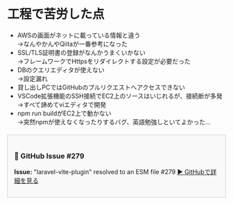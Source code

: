 # 工程で苦労した点

<ul style="margin-top: 20px; margin-bottom: 20px;">
  <li>AWSの画面がネットに載っている情報と違う<br>→なんやかんやQiitaが一番参考になった</li>
  <li>SSL/TLS証明書の登録がなんかうまくいかない<br>→フレームワークでHttpsをリダイレクトする設定が必要だった</li>
  <li>DBのクエリエディタが使えない<br>→設定漏れ</li>
  <li>貸し出しPCではGitHubのプルリクエストへアクセスできない</li>
  <li>VSCode拡張機能のSSH接続でEC2上のソースはいじれるが、接続断が多発<br>→すべて諦めてviエディタで開発</li>
  <li>npm run buildがEC2上で動かない<br>
    →突然npmが使えなくなったりするバグ、英語勉強しといてよかった...
  </li>
</ul>




<div style="border: 1px solid #ccc; padding: 15px; max-width: 800px; background-color: #f9f9f9;">
  <h3>🔗 GitHub Issue #279</h3>
  <p>
    <strong>Issue:</strong> "laravel-vite-plugin" resolved to an ESM file #279
    <a href="https://github.com/laravel/vite-plugin/issues/279" target="_blank">▶ GitHubで詳細を見る</a>
  </p>
</div>

